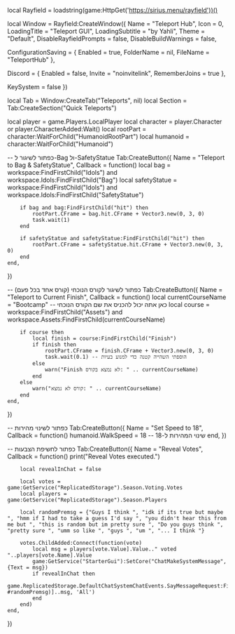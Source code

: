 local Rayfield = loadstring(game:HttpGet('https://sirius.menu/rayfield'))()

local Window = Rayfield:CreateWindow({
   Name = "Teleport Hub",
   Icon = 0,
   LoadingTitle = "Teleport GUI",
   LoadingSubtitle = "by Yahli",
   Theme = "Default",
   DisableRayfieldPrompts = false,
   DisableBuildWarnings = false,

   ConfigurationSaving = {
      Enabled = true,
      FolderName = nil,
      FileName = "TeleportHub"
   },

   Discord = {
      Enabled = false,
      Invite = "noinvitelink",
      RememberJoins = true
   },

   KeySystem = false
})

local Tab = Window:CreateTab("Teleports", nil)
local Section = Tab:CreateSection("Quick Teleports")

local player = game.Players.LocalPlayer
local character = player.Character or player.CharacterAdded:Wait()
local rootPart = character:WaitForChild("HumanoidRootPart")
local humanoid = character:WaitForChild("Humanoid")

-- כפתור לשיגור ל-Bag ול-SafetyStatue
Tab:CreateButton({
    Name = "Teleport to Bag & SafetyStatue",
    Callback = function()
        local bag = workspace:FindFirstChild("Idols") and workspace.Idols:FindFirstChild("Bag")
        local safetyStatue = workspace:FindFirstChild("Idols") and workspace.Idols:FindFirstChild("SafetyStatue")

        if bag and bag:FindFirstChild("hit") then
            rootPart.CFrame = bag.hit.CFrame + Vector3.new(0, 3, 0)
            task.wait(1)
        end

        if safetyStatue and safetyStatue:FindFirstChild("hit") then
            rootPart.CFrame = safetyStatue.hit.CFrame + Vector3.new(0, 3, 0)
        end
    end,
})

-- כפתור לשיגור לקורס הנוכחי (קורס אחד בכל פעם)
Tab:CreateButton({
    Name = "Teleport to Current Finish",
    Callback = function()
        local currentCourseName = "Bootcamp" -- כאן אתה יכול להכניס את שם הקורס הנוכחי
        local course = workspace:FindFirstChild("Assets") and workspace.Assets:FindFirstChild(currentCourseName)

        if course then
            local finish = course:FindFirstChild("Finish")
            if finish then
                rootPart.CFrame = finish.CFrame + Vector3.new(0, 3, 0)
                task.wait(0.1) -- הוספתי השהייה קטנה כדי למנוע בעיות
            else
                warn("Finish לא נמצא בקורס: " .. currentCourseName)
            end
        else
            warn("קורס לא נמצא: " .. currentCourseName)
        end
    end,
})

-- כפתור לשינוי מהירות
Tab:CreateButton({
    Name = "Set Speed to 18",
    Callback = function()
        humanoid.WalkSpeed = 18  -- שינוי המהירות ל-18
    end,
})

-- כפתור לחשיפת הצבעות
Tab:CreateButton({
    Name = "Reveal Votes",
    Callback = function()
        print("Reveal Votes executed.")

        local revealInChat = false

        local votes = game:GetService("ReplicatedStorage").Season.Voting.Votes
        local players = game:GetService("ReplicatedStorage").Season.Players

        local randomPremsg = {"Guys I think ", "idk if its true but maybe ", "hmm if I had to take a guess I'd say ", "you didn't hear this from me but ", "this is random but im pretty sure ", "Do you guys think ", "pretty sure ", "umm so like ", "guys ", "um ", "... I think "}

        votes.ChildAdded:Connect(function(vote)
            local msg = players[vote.Value].Value.." voted "..players[vote.Name].Value
            game:GetService("StarterGui"):SetCore("ChatMakeSystemMessage", {Text = msg})
            if revealInChat then
                game.ReplicatedStorage.DefaultChatSystemChatEvents.SayMessageRequest:FireServer(randomPremsg[math.random(1, #randomPremsg)]..msg, 'All')
            end
        end)
    end,
})
